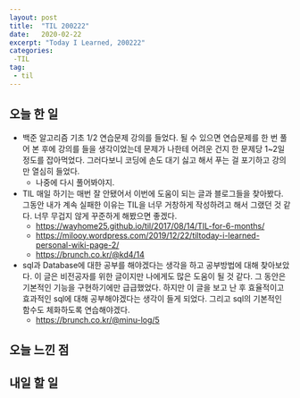 ```yaml
---
layout: post
title:  "TIL 200222"
date:   2020-02-22
excerpt: "Today I Learned, 200222"
categories: 
 -TIL
tag:
 - til
---
```


## 오늘 한 일

* 백준 알고리즘 기초 1/2 연습문제 강의를 들었다. 될 수 있으면 연습문제를 한 번 풀어 본 후에 강의를 들을 생각이었는데 문제가 나한테 어려운 건지 한 문제당 1~2일 정도를 잡아먹었다. 그러다보니 코딩에 손도 대기 싫고 해서 푸는 걸 포기하고 강의만 열심히 들었다.
   * 나중에 다시 풀어봐야지.
* TIL 매일 하기는 매번 잘 안됐어서 이번에 도움이 되는 글과 블로그들을 찾아봤다. 그동안 내가 계속 실패한 이유는 TIL을 너무 거창하게 작성하려고 해서 그랬던 것 같다. 너무 무겁지 않게 꾸준하게 해봤으면 좋겠다.
   * https://wayhome25.github.io/til/2017/08/14/TIL-for-6-months/
   * https://milooy.wordpress.com/2019/12/22/tiltoday-i-learned-personal-wiki-page-2/
   * https://brunch.co.kr/@kd4/14
* sql과 Database에 대한 공부를 해야겠다는 생각을 하고 공부방법에 대해 찾아보았다. 이 글은 비전공자를 위한 글이지만 나에게도 많은 도움이 될 것 같다. 그 동안은 기본적인 기능을 구현하기에만 급급했었다. 하지만 이 글을 보고 난 후 효율적이고 효과적인 sql에 대해 공부해야겠다는 생각이 들게 되었다. 그리고 sql의 기본적인 함수도 체화하도록 연습해야겠다.
   * https://brunch.co.kr/@minu-log/5


## 오늘 느낀 점

## 내일 할 일